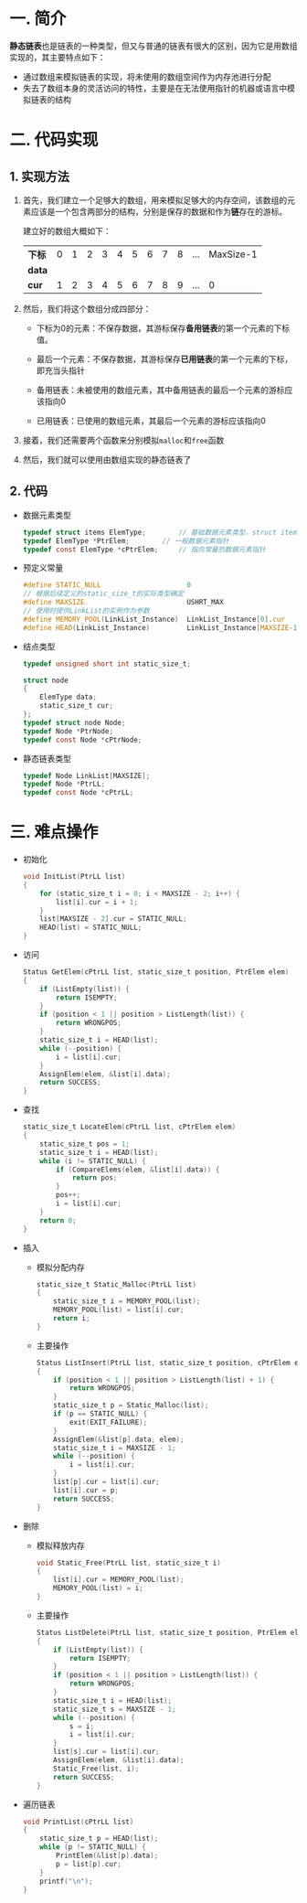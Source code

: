 # 一. 简介

**静态链表**也是链表的一种类型，但又与普通的链表有很大的区别，因为它是用数组实现的，其主要特点如下：

- 通过数组来模拟链表的实现，将未使用的数组空间作为内存池进行分配
- 失去了数组本身的灵活访问的特性，主要是在无法使用指针的机器或语言中模拟链表的结构



# 二. 代码实现

## 1. 实现方法

1. 首先，我们建立一个足够大的数组，用来模拟足够大的内存空间，该数组的元素应该是一个包含两部分的结构，分别是保存的数据和作为**链**存在的游标。

   建立好的数组大概如下：

   <table>
       <tr>
           <td><strong>下标</strong></td>
           <td>0</td>
           <td>1</td>
           <td>2</td>
           <td>3</td>
           <td>4</td>
           <td>5</td>
           <td>6</td>
           <td>7</td>
           <td>8</td>
           <td>...</td>
           <td>MaxSize-1</td>
       </tr>
       <tr>
           <td><strong>data</strong></td>
           <td></td> <td></td> <td></td> <td></td> <td></td> <td></td> <td></td> <td></td> <td></td> <td></td> <td></td>
       </tr>
       <tr>
           <td><strong>cur</strong></td>
           <td>1</td>
           <td>2</td>
           <td>3</td>
           <td>4</td>
           <td>5</td>
           <td>6</td>
           <td>7</td>
           <td>8</td>
           <td>9</td>
           <td>...</td>
           <td>0</td>
       </tr>
   </table>

2. 然后，我们将这个数组分成四部分：

   - 下标为0的元素：不保存数据，其游标保存**备用链表**的第一个元素的下标值。

   - 最后一个元素：不保存数据，其游标保存**已用链表**的第一个元素的下标，即充当头指针

   - 备用链表：未被使用的数组元素，其中备用链表的最后一个元素的游标应该指向0

   - 已用链表：已使用的数组元素，其最后一个元素的游标应该指向0

3. 接着，我们还需要两个函数来分别模拟`malloc`和`free`函数

4. 然后，我们就可以使用由数组实现的静态链表了



## 2. 代码

- 数据元素类型

  ```c
  typedef struct items ElemType;		// 基础数据元素类型，struct items自行定义
  typedef ElemType *PtrElem;		// 一般数据元素指针
  typedef const ElemType *cPtrElem;		// 指向常量的数据元素指针
  ```

- 预定义常量

  ```c
  #define STATIC_NULL                     0
  // 根据后续定义的static_size_t的实际类型确定
  #define MAXSIZE                         USHRT_MAX
  // 使用时提供LinkList的实例作为参数
  #define MEMORY_POOL(LinkList_Instance)  LinkList_Instance[0].cur            // 备用链表的第一个元素下标
  #define HEAD(LinkList_Instance)         LinkList_Instance[MAXSIZE-1].cur    // 已用链表第一个元素下标
  ```

- 结点类型

  ```c
  typedef unsigned short int static_size_t;
  
  struct node
  {
      ElemType data;
      static_size_t cur;
  };
  typedef struct node Node;
  typedef Node *PtrNode;
  typedef const Node *cPtrNode;
  ```

- 静态链表类型

  ```c
  typedef Node LinkList[MAXSIZE];
  typedef Node *PtrLL;
  typedef const Node *cPtrLL;
  ```
  



# 三. 难点操作

- 初始化

  ```c
  void InitList(PtrLL list)
  {
      for (static_size_t i = 0; i < MAXSIZE - 2; i++) {
          list[i].cur = i + 1;
      }
      list[MAXSIZE - 2].cur = STATIC_NULL;
      HEAD(list) = STATIC_NULL;
  }
  ```

- 访问

  ```c
  Status GetElem(cPtrLL list, static_size_t position, PtrElem elem)
  {
      if (ListEmpty(list)) {
          return ISEMPTY;
      }
      if (position < 1 || position > ListLength(list)) {
          return WRONGPOS;
      }
      static_size_t i = HEAD(list);
      while (--position) {
          i = list[i].cur;
      }
      AssignElem(elem, &list[i].data);
      return SUCCESS;
  }
  ```

- 查找

  ```c
  static_size_t LocateElem(cPtrLL list, cPtrElem elem)
  {
      static_size_t pos = 1;
      static_size_t i = HEAD(list);
      while (i != STATIC_NULL) {
          if (CompareElems(elem, &list[i].data)) {
              return pos;
          }
          pos++;
          i = list[i].cur;
      }
      return 0;
  }
  ```

- 插入

  - 模拟分配内存

    ```c
    static_size_t Static_Malloc(PtrLL list)
    {
        static_size_t i = MEMORY_POOL(list);
        MEMORY_POOL(list) = list[i].cur;
        return i;
    }
    ```

  - 主要操作

    ```c
    Status ListInsert(PtrLL list, static_size_t position, cPtrElem elem)
    {
        if (position < 1 || position > ListLength(list) + 1) {
            return WRONGPOS;
        }
        static_size_t p = Static_Malloc(list);
        if (p == STATIC_NULL) {
            exit(EXIT_FAILURE);
        }
        AssignElem(&list[p].data, elem);
        static_size_t i = MAXSIZE - 1;
        while (--position) {
            i = list[i].cur;
        }
        list[p].cur = list[i].cur;
        list[i].cur = p;
        return SUCCESS;
    }
    ```

- 删除

  - 模拟释放内存

    ```c
    void Static_Free(PtrLL list, static_size_t i)
    {
        list[i].cur = MEMORY_POOL(list);
        MEMORY_POOL(list) = i;
    }
    ```

  - 主要操作

    ```c
    Status ListDelete(PtrLL list, static_size_t position, PtrElem elem)
    {
        if (ListEmpty(list)) {
            return ISEMPTY;
        }
        if (position < 1 || position > ListLength(list)) {
            return WRONGPOS;
        }
        static_size_t i = HEAD(list);
        static_size_t s = MAXSIZE - 1;
        while (--position) {
            s = i;
            i = list[i].cur;
        }
        list[s].cur = list[i].cur;
        AssignElem(elem, &list[i].data);
        Static_Free(list, i);
        return SUCCESS;
    }
    ```

- 遍历链表

  ```c
  void PrintList(cPtrLL list)
  {
      static_size_t p = HEAD(list);
      while (p != STATIC_NULL) {
          PrintElem(&list[p].data);
          p = list[p].cur;
      }
      printf("\n");
  }
  ```

